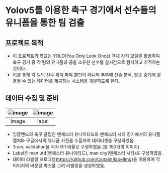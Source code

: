 # Yolov5를 이용한 축구 경기에서 선수들의 유니폼을 통한 팀 검출

## 프로젝트 목적
- 이 프로젝트의 목표는 YOLO(You Only Look Once) 객체 감지 모델을 활용하여 축구 경기 중 각 팀의 유니폼과 공을 소유한 선수를 실시간으로 탐지하고 추적하는 것이다. 
- 이를 통해 각 팀의 선수 위치 파악 뿐만이 아니라 추후에 전술 분석, 방송 중계에 활용될 수 있는 데이터를 제공하는 시스템을 개발하도록 한다.

## 데이터 수집 및 준비
  
|![image](https://github.com/NamOhSeung/Oh-Seung-Nam/assets/98510923/de3e19c3-871f-4e9f-902c-c86d8e93e08b)|![image](https://github.com/NamOhSeung/Oh-Seung-Nam/assets/98510923/f174a807-6606-4515-a998-f4f1c8cf1c71)|
|:---:|:---:|
|image|label|



- 잉글랜드의 축구 클럽인 맨체스터 유나이티드와 맨체스터 시티 경기에서의 유니폼 캡처와 구글에서의 유니폼 사진을 수집하여 데이터셋을 구성하였음.
- Train, validation을 각각 9:1 비율로 구성하였음.(총 150개의 이미지)
- Label은 man utd(맨체스터 유나이티드), man city(맨체스터 시티)로 구성하였음.
- 데이터 라벨링 프로그램(https://github.com/tzutalin/labelImg)을 이용하여 각 이미지의 바운딩 박스를 그려 라벨링을 생성하였음.

## 



